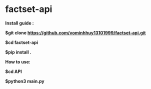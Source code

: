 # factset-api
<strong> Install guide <strong>:

$git clone https://github.com/vominhhuy13101999/factset-api.git

$cd factset-api

$pip install .

How to use:

$cd API

$python3 main.py
